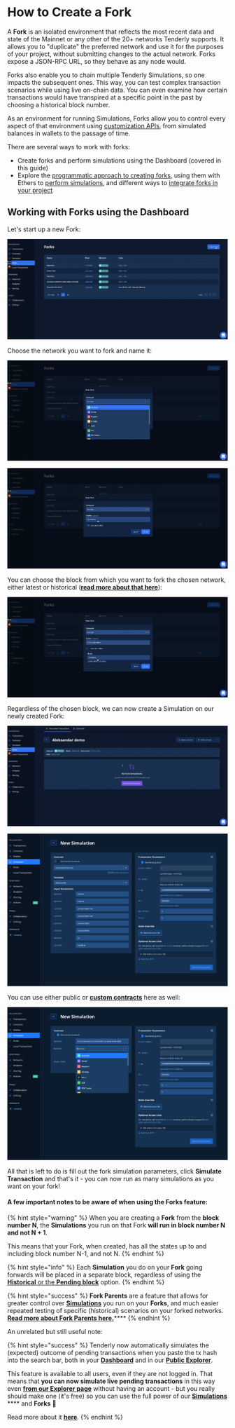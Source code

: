 # How to Create a Fork

A **Fork** is an isolated environment that reflects the most recent data and state of the Mainnet or any other of the 20+ networks Tenderly supports. It allows you to "duplicate" the preferred network and use it for the purposes of your project, without submitting changes to the actual network. Forks expose a JSON-RPC URL, so they behave as any node would.

Forks also enable you to chain multiple Tenderly Simulations, so one impacts the subsequent ones. This way, you can test complex transaction scenarios while using live on-chain data. You can even examine how certain transactions would have transpired at a specific point in the past by choosing a historical block number. &#x20;

&#x20;As an environment for running Simulations, Forks allow you to control every aspect of that  environment using [customization APIs](../simulation-api/tenderly-fork-customization-via-api/), from simulated balances in wallets to the passage of time.

There are several ways to work with forks:

* Create forks and perform simulations using the Dashboard (covered in this guide)
* Explore the [programmatic approach to creating forks](https://docs.tenderly.co/simulations-and-forks/simulation-api#2-create-a-fork-environment), using them with Ethers to [perform simulations](https://docs.tenderly.co/simulations-and-forks/simulation-api#2.1-using-fork-with-ethers.js), and different ways to [integrate forks in your project](https://docs.tenderly.co/simulations-and-forks/simulation-api#2-create-a-fork-environment)

## Working with Forks using the Dashboard

Let's start up a new Fork:

![](<../../.gitbook/assets/Screenshot 2021-10-15 at 10.22.17.png>)

Choose the network you want to fork and name it:

![](<../../.gitbook/assets/Screenshot 2021-10-15 at 10.23.24.png>)

![](<../../.gitbook/assets/Screenshot 2021-10-15 at 10.24.00.png>)

You can choose the block from which you want to fork the chosen network, either latest or historical ([**read more about that here**](../how-to-simulate-a-transaction/pending-vs-historical-block.md)):

![](<../../.gitbook/assets/Screenshot 2021-10-15 at 10.25.01.png>)

Regardless of the chosen block, we can now create a Simulation on our newly created Fork:

![](<../../.gitbook/assets/Screenshot 2021-10-15 at 10.27.32.png>)

![](<../../.gitbook/assets/Screenshot 2022-02-25 at 10.46.59.png>)

You can use either public or [**custom contracts**](../how-to-simulate-a-transaction/transaction-parameters.md) here as well:

![](<../../.gitbook/assets/Screenshot 2022-02-25 at 10.47.27.png>)

All that is left to do is fill out the fork simulation parameters, click **Simulate Transaction** and that's it - you can now run as many simulations as you want on your fork!



#### A few important notes to be aware of when using the Forks feature:

{% hint style="warning" %}
When you are creating a **Fork** from the **block number N**, the **Simulations** you run on that Fork **will run in block number N and not N + 1**.&#x20;

This means that your Fork, when created, has all the states up to and including block number N-1, and not N.
{% endhint %}

{% hint style="info" %}
Each **Simulation** you do on your **Fork** going forwards will be placed in a separate block, regardless of using the [**Historical** or the **Pending block**](../how-to-simulate-a-transaction/pending-vs-historical-block.md) option.
{% endhint %}

{% hint style="success" %}
**Fork Parents** are a feature that allows for greater control over [**Simulations**](../how-to-simulate-a-transaction/) you run on your **Forks**, and much easier repeated testing of specific (historical) scenarios on your forked networks. [**Read more about Fork Parents here.**](fork-parents.md)****
{% endhint %}



An unrelated but still useful note:

{% hint style="success" %}
Tenderly now automatically simulates the (expected) outcome of pending transactions when you paste the tx hash into the search bar, both in your [**Dashboard**](https://dashboard.tenderly.co/) and in our [**Public Explorer**](https://dashboard.tenderly.co/explorer).

This feature is available to all users, even if they are not logged in. That means that **you can now simulate live pending transactions** in this way even [**from our Explorer page**](https://dashboard.tenderly.co/explorer) without having an account - but you really should make one (it's free) so you can use the full power of our [**Simulations**](../how-to-simulate-a-transaction/) **** and **Forks** 🚀

Read more about it [**here**](../../monitoring/contracts/mempool-and-simulating-pending-transactions.md).
{% endhint %}
